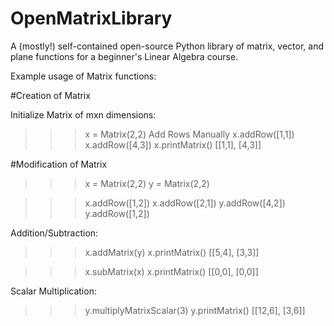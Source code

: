 # OpenMatrixLibrary
A (mostly!) self-contained open-source Python library of matrix, vector, and plane functions for a beginner's Linear Algebra course.

Example usage of Matrix functions:

#Creation of Matrix

Initialize Matrix of mxn dimensions:
>>> x = Matrix(2,2)
Add Rows Manually
>>> x.addRow([1,1])
>>> x.addRow([4,3])
>>> x.printMatrix()
>>> [[1,1], [4,3]]

#Modification of Matrix
>>> x = Matrix(2,2)
>>> y = Matrix(2,2)

>>> x.addRow([1,2])
>>> x.addRow([2,1])
>>> y.addRow([4,2])
>>> y.addRow([1,2])

Addition/Subtraction:

>>> x.addMatrix(y)
>>> x.printMatrix()
>>> [[5,4], [3,3]]

>>> x.subMatrix(x)
>>> x.printMatrix()
>>> [[0,0], [0,0]]

Scalar Multiplication:
>>> y.multiplyMatrixScalar(3)
>>> y.printMatrix()
>>> [[12,6], [3,6]]
